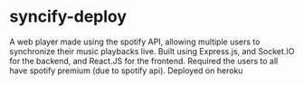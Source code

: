 # syncify-deploy
A web player made using the spotify API, allowing multiple users to synchronize their music playbacks live. Built using Express.js, and Socket.IO for the backend, and React.JS for the frontend. Required the users to all have spotify premium (due to spotify api). Deployed on heroku
